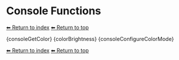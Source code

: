 # Console Functions

[⬅ Return to index](index.md)
[⬅ Return to top](../index.md)

{consoleGetColor}
{colorBrightness}
{consoleConfigureColorMode}

[⬅ Return to index](index.md)
[⬅ Return to top](../index.md)
